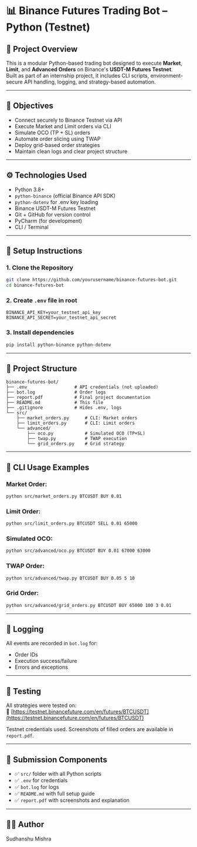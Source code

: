 # 📊 Binance Futures Trading Bot – Python (Testnet)

## 📘 Project Overview

This is a modular Python-based trading bot designed to execute **Market**, **Limit**, and **Advanced Orders** on Binance's **USDT-M Futures Testnet**.  
Built as part of an internship project, it includes CLI scripts, environment-secure API handling, logging, and strategy-based automation.

---

## 📌 Objectives

- Connect securely to Binance Testnet via API
- Execute Market and Limit orders via CLI
- Simulate OCO (TP + SL) orders
- Automate order slicing using TWAP
- Deploy grid-based order strategies
- Maintain clean logs and clear project structure

---

## ⚙️ Technologies Used

- Python 3.8+
- `python-binance` (official Binance API SDK)
- `python-dotenv` for .env key loading
- Binance USDT-M Futures Testnet
- Git + GitHub for version control
- PyCharm (for development)
- CLI / Terminal

---

## 🔐 Setup Instructions

### 1. Clone the Repository
```bash
git clone https://github.com/yourusername/binance-futures-bot.git
cd binance-futures-bot
```

### 2. Create `.env` file in root
```
BINANCE_API_KEY=your_testnet_api_key
BINANCE_API_SECRET=your_testnet_api_secret
```

### 3. Install dependencies
```bash
pip install python-binance python-dotenv
```

---

## 📁 Project Structure

```
binance-futures-bot/
├── .env                  # API credentials (not uploaded)
├── bot.log               # Order logs
├── report.pdf            # Final project documentation
├── README.md             # This file
├── .gitignore            # Hides .env, logs
└── src/
    ├── market_orders.py      # CLI: Market orders
    ├── limit_orders.py       # CLI: Limit orders
    └── advanced/
        ├── oco.py            # Simulated OCO (TP+SL)
        ├── twap.py           # TWAP execution
        └── grid_orders.py    # Grid strategy
```

---

## 🚀 CLI Usage Examples

### Market Order:
```bash
python src/market_orders.py BTCUSDT BUY 0.01
```

### Limit Order:
```bash
python src/limit_orders.py BTCUSDT SELL 0.01 65000
```

### Simulated OCO:
```bash
python src/advanced/oco.py BTCUSDT BUY 0.01 67000 63000
```

### TWAP Order:
```bash
python src/advanced/twap.py BTCUSDT BUY 0.05 5 10
```

### Grid Order:
```bash
python src/advanced/grid_orders.py BTCUSDT BUY 65000 100 3 0.01
```

---

## 📄 Logging

All events are recorded in `bot.log` for:
- Order IDs
- Execution success/failure
- Errors and exceptions

---

## 🧪 Testing

All strategies were tested on:  
🔗 [https://testnet.binancefuture.com/en/futures/BTCUSDT](https://testnet.binancefuture.com/en/futures/BTCUSDT)

Testnet credentials used. Screenshots of filled orders are available in `report.pdf`.

---

## 🧾 Submission Components

- ✅ `src/` folder with all Python scripts
- ✅ `.env` for credentials 
- ✅ `bot.log` for logs
- ✅ `README.md` with full setup guide
- ✅ `report.pdf` with screenshots and explanation

---

## 👨‍💻 Author

Sudhanshu Mishra